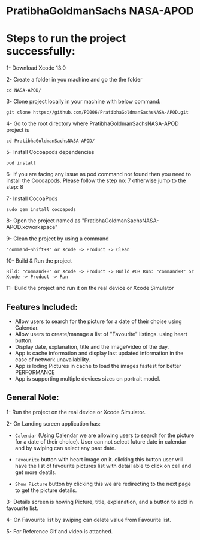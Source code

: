# PratibhaGoldmanSachs NASA-APOD

# Steps to run the project successfully:

1- Download Xcode 13.0

2- Create a folder in you machine and go the the folder

   `cd NASA-APOD/`
   
3- Clone project locally in your machine with below command:

    git clone https://github.com/PD006/PratibhaGoldmanSachsNASA-APOD.git
   
4- Go to the root directory where PratibhaGoldmanSachsNASA-APOD project is 

    cd PratibhaGoldmanSachsNASA-APOD/
   
5- Install Cocoapods dependencies

    pod install
   
6- If you are facing any issue as pod command not found then you need to install the Cocoapods. Please follow the step no: 7 otherwise jump to the step: 8

7- Install CocoaPods

    sudo gem install cocoapods
   
8- Open the project named as "PratibhaGoldmanSachsNASA-APOD.xcworkspace"

9- Clean the project by using a command
   
   `"command+Shift+K" or Xcode -> Product -> Clean`
   
10- Build & Run the project

   `Bild: "command+B" or Xcode -> Product -> Build #OR
    Run: "command+R" or Xcode -> Product -> Run`
    
11- Build the project and run it on the real device or Xcode Simulator

## Features Included:

- Allow users to search for the picture for a date of their choise using Calendar.
- Allow users to create/manage a list of "Favourite" listings. using heart button.
- Display date, explanation, title and the image/video of the day.
- App is cache information and display last updated information in the case of network unavailability.
- App is loding Pictures in cache to load the images fastest for better PERFORMANCE
- App is supporting multiple devices sizes on portrait model.

## General Note:

1- Run the project on the real device or Xcode Simulator.

2- On Landing screen application has:

- `Calendar` (Using Calendar we are allowing users to search for the picture for a date of their choice). User can not select future date in calendar and by swiping can select any past date.

- `Favourite` button with heart image on it. clicking this button user will have the list of favourite pictures list with detail able to click on cell and get more deatils. 

- `Show Picture` button by clicking this we are redirecting to the next page to get the picture details.

3- Details screen is howing Picture, title, explanation, and a button to add in favourite list.

4- On Favourite list by swiping can delete value from Favourite list.

5- For Reference Gif and video is attached.


